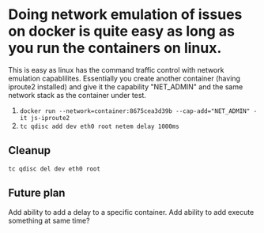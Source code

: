 
# Doing network emulation of issues on docker is quite easy as long as you run the containers on linux. 
This is easy as linux has the command traffic control with network emulation capablilites. 
Essentially you create another container (having iproute2 installed) and give it the capability "NET_ADMIN"
and the same network stack as the container under test.


1. `docker run --network=container:8675cea3d39b --cap-add="NET_ADMIN" -it js-iproute2`
2. `tc qdisc add dev eth0 root netem delay 1000ms`

## Cleanup
`tc qdisc del dev eth0 root`


## Future plan
Add ability to add a delay to a specific container. 
Add ability to add execute something at same time?